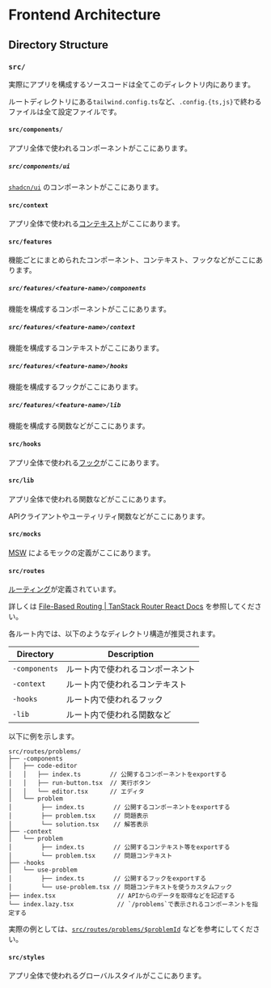 # Frontend Architecture

## Directory Structure

### `src/`

実際にアプリを構成するソースコードは全てこのディレクトリ内にあります。

ルートディレクトリにある`tailwind.config.ts`など、`.config.{ts,js}`で終わるファイルは全て設定ファイルです。

#### `src/components/`

アプリ全体で使われるコンポーネントがここにあります。

##### `src/components/ui`

[`shadcn/ui`](https://ui.shadcn.com/) のコンポーネントがここにあります。

#### `src/context`

アプリ全体で使われる[コンテキスト](https://ja.react.dev/learn/passing-data-deeply-with-context)がここにあります。

#### `src/features`

機能ごとにまとめられたコンポーネント、コンテキスト、フックなどがここにあります。

##### `src/features/<feature-name>/components`

機能を構成するコンポーネントがここにあります。

##### `src/features/<feature-name>/context`

機能を構成するコンテキストがここにあります。

##### `src/features/<feature-name>/hooks`

機能を構成するフックがここにあります。

##### `src/features/<feature-name>/lib`

機能を構成する関数などがここにあります。

#### `src/hooks`

アプリ全体で使われる[フック](https://ja.react.dev/learn/reusing-logic-with-custom-hooks)がここにあります。

#### `src/lib`

アプリ全体で使われる関数などがここにあります。

APIクライアントやユーティリティ関数などがここにあります。

#### `src/mocks`

[MSW](https://mswjs.io/) によるモックの定義がここにあります。

#### `src/routes`

[ルーティング](https://tanstack.com/router/latest/docs/framework/react/guide/file-based-routing)が定義されています。

詳しくは [File-Based Routing | TanStack Router React Docs](https://tanstack.com/router/latest/docs/framework/react/guide/file-based-routing) を参照してください。

各ルート内では、以下のようなディレクトリ構造が推奨されます。

| Directory     | Description                      |
| ------------- | -------------------------------- |
| `-components` | ルート内で使われるコンポーネント |
| `-context`    | ルート内で使われるコンテキスト   |
| `-hooks`      | ルート内で使われるフック         |
| `-lib`        | ルート内で使われる関数など       |

以下に例を示します。

```plaintext
src/routes/problems/
├── -components
│   ├── code-editor
│   │   ├── index.ts        // 公開するコンポーネントをexportする
│   │   ├── run-button.tsx  // 実行ボタン
│   │   └── editor.tsx      // エディタ
│   └── problem
│        ├── index.ts        // 公開するコンポーネントをexportする
│        ├── problem.tsx     // 問題表示
│        └── solution.tsx    // 解答表示
├── -context
│   └── problem
│        ├── index.ts        // 公開するコンテキスト等をexportする
│        └── problem.tsx     // 問題コンテキスト
├── -hooks
│   └── use-problem
│        ├── index.ts        // 公開するフックをexportする
│        └── use-problem.tsx // 問題コンテキストを使うカスタムフック
├── index.tsx                 // APIからのデータを取得などを記述する
└── index.lazy.tsx            // `/problems`で表示されるコンポーネントを指定する
```

実際の例としては、[`src/routes/problems/$problemId`](./src/routes/problems/$problemId/) などを参考にしてください。

#### `src/styles`

アプリ全体で使われるグローバルスタイルがここにあります。
